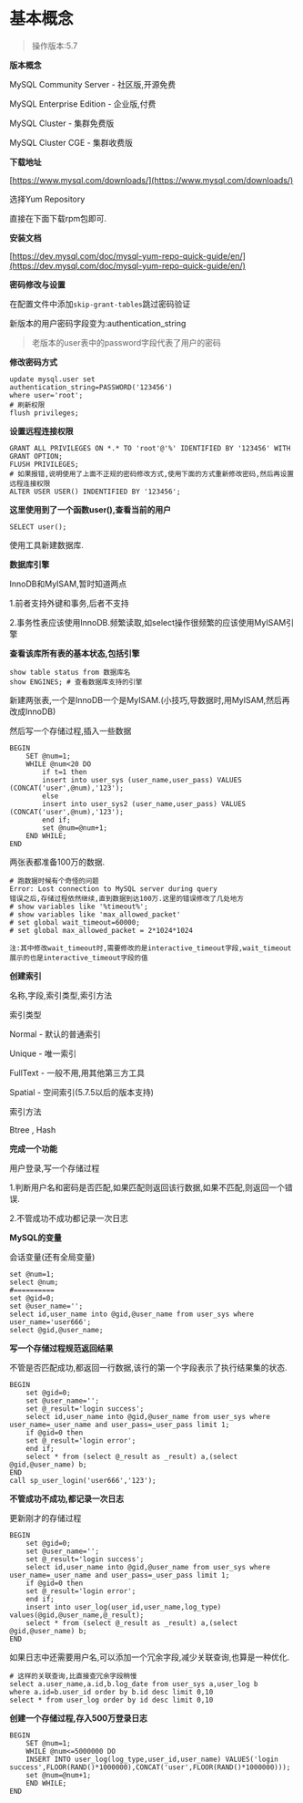 # 基本概念

> 操作版本:5.7

**版本概念**

MySQL Community Server - 社区版,开源免费

MySQL Enterprise Edition - 企业版,付费

MySQL Cluster - 集群免费版

MySQL Cluster CGE - 集群收费版

**下载地址**

[https://www.mysql.com/downloads/](https://www.mysql.com/downloads/)

选择Yum Repository

直接在下面下载rpm包即可.

**安装文档**

[https://dev.mysql.com/doc/mysql-yum-repo-quick-guide/en/](https://dev.mysql.com/doc/mysql-yum-repo-quick-guide/en/)

**密码修改与设置**

在配置文件中添加`skip-grant-tables`跳过密码验证

新版本的用户密码字段变为:authentication\_string

> 老版本的user表中的password字段代表了用户的密码

**修改密码方式**

```
update mysql.user set
authentication_string=PASSWORD('123456')
where user='root';
# 刷新权限
flush privileges;
```

**设置远程连接权限**

```
GRANT ALL PRIVILEGES ON *.* TO 'root'@'%' IDENTIFIED BY '123456' WITH GRANT OPTION;
FLUSH PRIVILEGES;
# 如果报错,说明使用了上面不正规的密码修改方式,使用下面的方式重新修改密码,然后再设置远程连接权限
ALTER USER USER() INDENTIFIED BY '123456';
```

**这里使用到了一个函数user\(\),查看当前的用户**

```
SELECT user();
```

使用工具新建数据库.

**数据库引擎**

InnoDB和MyISAM,暂时知道两点

1.前者支持外键和事务,后者不支持

2.事务性表应该使用InnoDB.频繁读取,如select操作很频繁的应该使用MyISAM引擎

**查看该库所有表的基本状态,包括引擎**

```
show table status from 数据库名
show ENGINES; # 查看数据库支持的引擎
```

新建两张表,一个是InnoDB一个是MyISAM.\(小技巧,导数据时,用MyISAM,然后再改成InnoDB\)

然后写一个存储过程,插入一些数据

```
BEGIN
    SET @num=1;
    WHILE @num<20 DO
        if t=1 then
        insert into user_sys (user_name,user_pass) VALUES (CONCAT('user',@num),'123');
        else
        insert into user_sys2 (user_name,user_pass) VALUES (CONCAT('user',@num),'123');
        end if;
        set @num=@num+1;
    END WHILE;
END
```

两张表都准备100万的数据.

```
# 跑数据时候有个奇怪的问题
Error: Lost connection to MySQL server during query
错误之后,存储过程依然继续,直到数据到达100万.这里的错误修改了几处地方
# show variables like '%timeout%';
# show variables like 'max_allowed_packet'
# set global wait_timeout=60000;
# set global max_allowed_packet = 2*1024*1024

注:其中修改wait_timeout时,需要修改的是interactive_timeout字段,wait_timeout展示的也是interactive_timeout字段的值
```

**创建索引**

名称,字段,索引类型,索引方法

索引类型

Normal - 默认的普通索引

Unique - 唯一索引

FullText - 一般不用,用其他第三方工具

Spatial - 空间索引\(5.7.5以后的版本支持\)

索引方法

Btree , Hash

**完成一个功能**

用户登录,写一个存储过程

1.判断用户名和密码是否匹配,如果匹配则返回该行数据,如果不匹配,则返回一个错误.

2.不管成功不成功都记录一次日志

**MySQL的变量**

会话变量\(还有全局变量\)

```
set @num=1;
select @num;
#==========
set @gid=0;
set @user_name='';
select id,user_name into @gid,@user_name from user_sys where user_name='user666';
select @gid,@user_name;
```

**写一个存储过程规范返回结果**

不管是否匹配成功,都返回一行数据,该行的第一个字段表示了执行结果集的状态.

```
BEGIN
    set @gid=0;
    set @user_name='';
    set @_result='login success';
    select id,user_name into @gid,@user_name from user_sys where user_name=_user_name and user_pass=_user_pass limit 1;
    if @gid=0 then
    set @_result='login error';
    end if;
    select * from (select @_result as _result) a,(select @gid,@user_name) b;
END
call sp_user_login('user666','123');
```

**不管成功不成功,都记录一次日志**

更新刚才的存储过程

```
BEGIN
    set @gid=0;
    set @user_name='';
    set @_result='login success';
    select id,user_name into @gid,@user_name from user_sys where user_name=_user_name and user_pass=_user_pass limit 1;
    if @gid=0 then
    set @_result='login error';
    end if;
    insert into user_log(user_id,user_name,log_type) values(@gid,@user_name,@_result);
    select * from (select @_result as _result) a,(select @gid,@user_name) b;
END
```

如果日志中还需要用户名,可以添加一个冗余字段,减少关联查询,也算是一种优化.

```
# 这样的关联查询,比直接查冗余字段稍慢
select a.user_name,a.id,b.log_date from user_sys a,user_log b 
where a.id=b.user_id order by b.id desc limit 0,10
select * from user_log order by id desc limit 0,10
```

**创建一个存储过程,存入500万登录日志**

```
BEGIN
    SET @num=1;
    WHILE @num<=5000000 DO
    INSERT INTO user_log(log_type,user_id,user_name) VALUES('login success',FLOOR(RAND()*1000000),CONCAT('user',FLOOR(RAND()*1000000)));
    set @num=@num+1;
    END WHILE;
END
```



